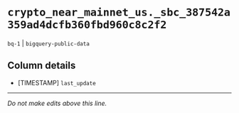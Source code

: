 # `crypto_near_mainnet_us._sbc_387542a359ad4dcfb360fbd960c8c2f2`
`bq-1` | `bigquery-public-data`

## Column details
* [TIMESTAMP] `last_update`

-------------------------------------------------------------------------------
*Do not make edits above this line.*
